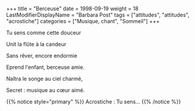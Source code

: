 +++
title = "Berceuse"
date = 1998-09-19
weight = 18
LastModifierDisplayName = "Barbara Post"
tags = ["attitudes", "attitudes", "acrostiche"]
categories = ["Musique, chant", "Sommeil"]
+++

Tu sens comme cette douceur

Unit la flûte à la candeur

Sans rêver, encore endormie

Eprend l'enfant, berceuse amie.

Naîtra le songe au ciel charmé,

Secret : musique au cœur aimé.

{{% notice style="primary" %}}
Acrostiche : Tu sens...
{{% /notice %}}

